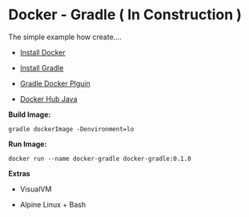 Docker - Gradle ( In Construction )
======================
   The simple example how create....


 - [Install Docker](https://docs.docker.com/engine/installation/)

 - [Install Gradle](https://docs.gradle.org/current/userguide/installation.html)

 - [Gradle Docker Plguin](https://github.com/Transmode/gradle-docker)

 - [Docker Hub Java](https://hub.docker.com/_/java/)


**Build Image:**
```
gradle dockerImage -Denvironment=lo
```

**Run Image:**
```
docker run --name docker-gradle docker-gradle:0.1.0
```


**Extras**

- VisualVM

- Alpine Linux + Bash


